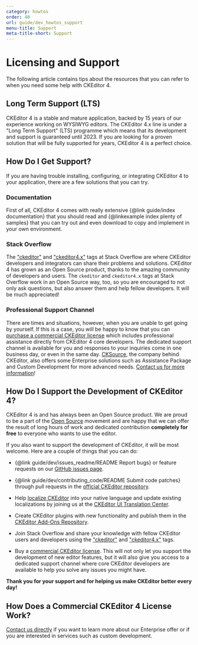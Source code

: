 ```yaml
---
category: howtos
order: 40
url: guide/dev_howtos_support
menu-title: Support
meta-title-short: Support
---
```

<!--
Copyright (c) 2003-2020, CKSource - Frederico Knabben. All rights reserved.
For licensing, see LICENSE.md.
-->

# Licensing and Support

The following article contains tips about the resources that you can refer to when you need some help with CKEditor 4.

## Long Term Support (LTS)

CKEditor 4 is a stable and mature application, backed by 15 years of our experience working on WYSIWYG editors. The CKEditor 4.x line is under a "Long Term Support" (LTS) programme which means that its development and support is guaranteed until 2023. If you are looking for a proven solution that will be fully supported for years, CKEditor 4 is a perfect choice.

## How Do I Get Support?

If you are having trouble installing, configuring, or integrating CKEditor 4 to your application, there are a few solutions that you can try.

### Documentation

First of all, CKEditor 4 comes with really extensive {@link guide/index documentation} that you should read and {@linkexample index plenty of samples} that you can try out and even download to copy and implement in your own environment.

### Stack Overflow

The ["ckeditor"](http://stackoverflow.com/questions/tagged/ckeditor) and ["ckeditor4.x"](http://stackoverflow.com/questions/tagged/ckeditor4.x) tags at Stack Overflow are where CKEditor developers and integrators can share their problems and solutions. CKEditor 4 has grown as an Open Source product, thanks to the amazing community of developers and users. The `ckeditor` and `ckeditor4.x` tags at Stack Overflow work in an Open Source way, too, so you are encouraged to not only ask questions, but also answer them and help fellow developers. It will be much appreciated!

### Professional Support Channel

There are times and situations, however, when you are unable to get going by yourself. If this is a case, you will be happy to know that you can [purchase a commercial CKEditor license](https://ckeditor.com/ckeditor-4/pricing/) which includes professional assistance directly from CKEditor 4 core developers. The dedicated support channel is available for you and responses to your inquiries come in one business day, or even in the same day. [CKSource](https://cksource.com/), the company behind CKEditor, also offers some Enterprise solutions such as Assistance Package and Custom Development for more advanced needs. [Contact us for more information](https://ckeditor.com/contact/)!

## How Do I Support the Development of CKEditor 4?

CKEditor 4 is and has always been an Open Source product. We are proud to be a part of the [Open Source](http://en.wikipedia.org/wiki/Open_source) movement and are happy that we can offer the result of long hours of work and dedicated contribution **completely for free** to everyone who wants to use the editor.

If you also want to support the development of CKEditor, it will be most welcome. Here are a couple of things that you can do:

* {@link guide/dev/issues_readme/README Report bugs} or feature requests on our [GitHub issues page](https://github.com/ckeditor/ckeditor4/issues).

* {@link guide/dev/contributing_code/README Submit code patches} through pull requests in the [official CKEditor repository](https://github.com/ckeditor/ckeditor4).

* Help [localize CKEditor](http://docs.cksource.com/CKEditor_3.x/Developers_Guide/Localization) into your native language and update existing localizations by joining us at the [CKEditor UI Translation Center](https://www.transifex.net/projects/p/ckeditor/).

* Create CKEditor plugins with new functionality and publish them in the [CKEditor Add-Ons Repository](https://ckeditor.com/cke4/addons/plugins/all).

* Join Stack Overflow and share your knowledge with fellow CKEditor users and developers using the ["ckeditor"](http://stackoverflow.com/questions/tagged/ckeditor) and ["ckeditor4.x"](http://stackoverflow.com/questions/tagged/ckeditor4.x) tags.

* Buy a [commercial CKEditor license](https://ckeditor.com/ckeditor-4/pricing/). This will not only let you support the development of new editor features, but it will also give you access to a dedicated support channel where core CKEditor developers are available to help you solve any issues you might have.

**Thank you for your support and for helping us make CKEditor better every day!**


## How Does a Commercial CKEditor 4 License Work?

[Contact us directly](https://ckeditor.com/contact/) if you want to learn more about our Enterprise offer or if you are interested in services such as custom development.
